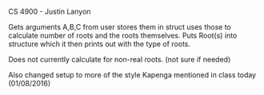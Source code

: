 CS 4900 - Justin Lanyon

Gets arguments A,B,C from user stores them in struct uses those to calculate number of roots and the roots themselves. Puts Root(s) into structure which it then prints out with the type of roots. 

Does not currently calculate for non-real roots. (not sure if needed)

Also changed setup to more of the style Kapenga mentioned in class today (01/08/2016)